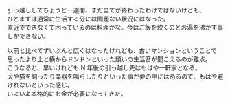 引っ越ししてちょうど一週間、まだ全てが終わったわけではないけども、  
ひとまずは通常に生活する分には問題ない状況にはなった。  
直近でできなくて困っているのは料理かな。今はご飯を炊くのとお湯を沸かす事しかできない。

以前と比べてずいぶんと広くはなったけれども、古いマンションということで  
思ったより上と横からドンドンといった類いの生活音が聞こえるのが難点。  
こうなると、早いけれども N 年後の引っ越し先はもはや一軒家となる。  
犬や猫を飼ったり楽器を鳴らしたりといった事が夢の中にはあるので、もはや避けれないといった感じ。  
いよいよ本格的にお金が必要になってきた。
